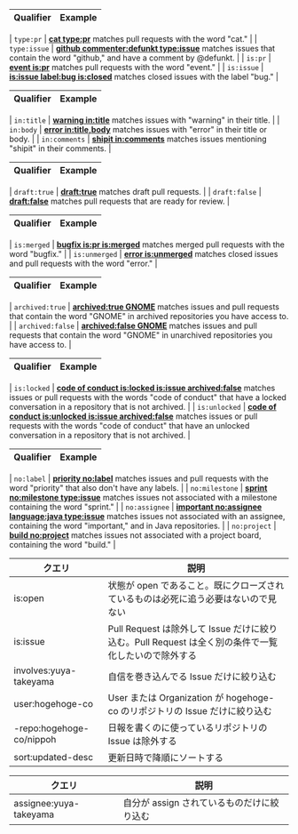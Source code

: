 | Qualifier | Example |
| --------- | ------- |

| `type:pr` | [**cat type:pr**](https://github.com/search?q=cat+type%3Apr&type=Issues)
matches pull requests with the word "cat." |
| `type:issue` | [**github commenter:defunkt type:issue**](https://github.com/search?q=github+commenter%3Adefunkt+type%3Aissue&type=Issues)
matches issues that contain the word "github," and have a comment by @defunkt. |
| `is:pr` | [**event is:pr**](https://github.com/search?utf8=%E2%9C%93&q=event+is%3Apr&type=)
matches pull requests with the word "event." |
| `is:issue` | [**is:issue label:bug is:closed**](https://github.com/search?utf8=%E2%9C%93&q=is%3Aissue+label%3Abug+is%3Aclosed&type=)
matches closed issues with the label "bug." |

| Qualifier | Example |
| --------- | ------- |

| `in:title` | [**warning in:title**](https://github.com/search?q=warning+in%3Atitle&type=Issues)
matches issues with "warning" in their title. |
| `in:body` | [**error in:title,body**](https://github.com/search?q=error+in%3Atitle%2Cbody&type=Issues)
matches issues with "error" in their title or body. |
| `in:comments` | [**shipit in:comments**](https://github.com/search?q=shipit+in%3Acomment&type=Issues)
matches issues mentioning "shipit" in their comments. |

| Qualifier | Example |
| --------- | ------- |

| `draft:true` | [**draft:true**](https://github.com/search?q=draft%3Atrue)
matches draft pull requests. |
| `draft:false` | [**draft:false**](https://github.com/search?q=draft%3Afalse)
matches pull requests that are ready for review. |

| Qualifier | Example |
| --------- | ------- |

| `is:merged` | [**bugfix is:pr is:merged**](https://github.com/search?utf8=%E2%9C%93&q=bugfix+is%3Apr+is%3Amerged&type=)
matches merged pull requests with the word "bugfix." |
| `is:unmerged` | [**error is:unmerged**](https://github.com/search?utf8=%E2%9C%93&q=error+is%3Aunmerged&type=)
matches closed issues and pull requests with the word "error." |

| Qualifier | Example |
| --------- | ------- |

| `archived:true` | [**archived:true GNOME**](https://github.com/search?q=archived%3Atrue+GNOME&type=)
matches issues and pull requests that contain the word "GNOME" in archived repositories you have access to. |
| `archived:false` | [**archived:false GNOME**](https://github.com/search?q=archived%3Afalse+GNOME&type=)
matches issues and pull requests that contain the word "GNOME" in unarchived repositories you have access to. |

| Qualifier | Example |
| --------- | ------- |

| `is:locked` | [**code of conduct is:locked is:issue archived:false**](https://github.com/search?q=code+of+conduct+is%3Alocked+is%3Aissue+archived%3Afalse)
matches issues or pull requests with the words "code of conduct" that have a locked conversation in a repository that is not archived. |
| `is:unlocked` | [**code of conduct is:unlocked is:issue archived:false**](https://github.com/search?q=code+of+conduct+is%3Aunlocked+archived%3Afalse)
matches issues or pull requests with the words "code of conduct" that have an unlocked conversation in a repository that is not archived. |

| Qualifier | Example |
| --------- | ------- |

| `no:label` | [**priority no:label**](https://github.com/search?q=priority+no%3Alabel&type=Issues)
matches issues and pull requests with the word "priority" that also don't have any labels. |
| `no:milestone` | [**sprint no:milestone type:issue**](https://github.com/search?q=sprint+no%3Amilestone+type%3Aissue&type=Issues)
matches issues not associated with a milestone containing the word "sprint." |
| `no:assignee` | [**important no:assignee language:java type:issue**](https://github.com/search?q=important+no%3Aassignee+language%3Ajava+type%3Aissue&type=Issues)
matches issues not associated with an assignee, containing the word "important," and in Java repositories. |
| `no:project` | [**build no:project**](https://github.com/search?utf8=%E2%9C%93&q=build+no%3Aproject&type=Issues)
matches issues not associated with a project board, containing the word "build." |

| クエリ                   | 説明                                                                                                |
| ------------------------ | --------------------------------------------------------------------------------------------------- |
| is:open                  | 状態が open であること。既にクローズされているものは必死に追う必要はないので見ない                  |
| is:issue                 | Pull Request は除外して Issue だけに絞り込む。Pull Request は全く別の条件で一覧化したいので除外する |
| involves:yuya-takeyama   | 自信を巻き込んでる Issue だけに絞り込む                                                             |
| user:hogehoge-co         | User または Organization が hogehoge-co のリポジトリの Issue だけに絞り込む                         |
| -repo:hogehoge-co/nippoh | 日報を書くのに使っているリポジトリの Issue は除外する                                               |
| sort:updated-desc        | 更新日時で降順にソートする                                                                          |

| クエリ                 | 説明                                       |
| ---------------------- | ------------------------------------------ |
| assignee:yuya-takeyama | 自分が assign されているものだけに絞り込む |
